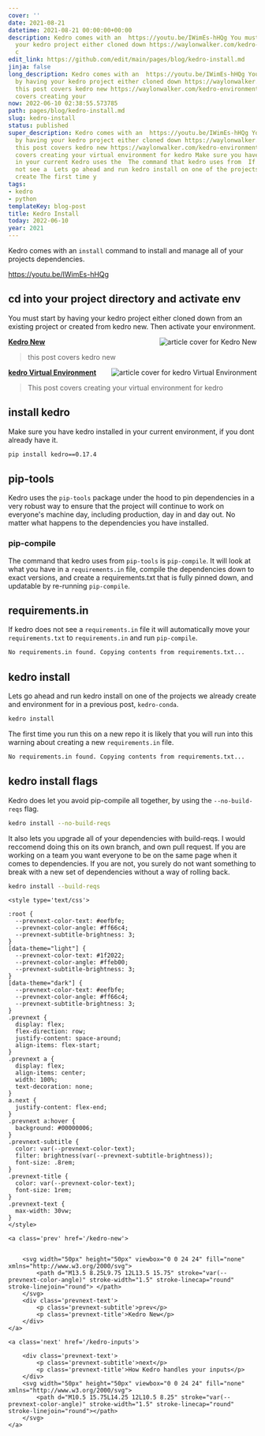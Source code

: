 ```yaml
---
cover: ''
date: 2021-08-21
datetime: 2021-08-21 00:00:00+00:00
description: Kedro comes with an  https://youtu.be/IWimEs-hHQg You must start by having
  your kedro project either cloned down https://waylonwalker.com/kedro-new/ this post
  c
edit_link: https://github.com/edit/main/pages/blog/kedro-install.md
jinja: false
long_description: Kedro comes with an  https://youtu.be/IWimEs-hHQg You must start
  by having your kedro project either cloned down https://waylonwalker.com/kedro-new/
  this post covers kedro new https://waylonwalker.com/kedro-environment/ This post
  covers creating your
now: 2022-06-10 02:38:55.573785
path: pages/blog/kedro-install.md
slug: kedro-install
status: published
super_description: Kedro comes with an  https://youtu.be/IWimEs-hHQg You must start
  by having your kedro project either cloned down https://waylonwalker.com/kedro-new/
  this post covers kedro new https://waylonwalker.com/kedro-environment/ This post
  covers creating your virtual environment for kedro Make sure you have kedro installed
  in your current Kedro uses the  The command that kedro uses from  If kedro does
  not see a  Lets go ahead and run kedro install on one of the projects we already
  create The first time y
tags:
- kedro
- python
templateKey: blog-post
title: Kedro Install
today: 2022-06-10
year: 2021
---
```


Kedro comes with an `install` command to install and manage all of your
projects dependencies.

https://youtu.be/IWimEs-hHQg

## cd into your project directory and activate env

You must start by having your kedro project either cloned down
from an existing project or created from kedro new.  Then
activate your environment.


  <div class="onelinelink-wrapper">
      <a class="onelinelink" href="https://waylonwalker.com/kedro-new/">
          <img style="float: right;" align='right' src="https://images.waylonwalker.com/kedro-new-og_250x140.png" alt="article cover for 
 Kedro New
"/>
          <p><strong>
 Kedro New
</strong></p>
      </a>
  </div>


> this post covers kedro new


  <div class="onelinelink-wrapper">
      <a class="onelinelink" href="https://waylonwalker.com/kedro-environment/">
          <img style="float: right;" align='right' src="https://images.waylonwalker.com/kedro-environment-og_250x140.png" alt="article cover for 
 kedro Virtual Environment
"/>
          <p><strong>
 kedro Virtual Environment
</strong></p>
      </a>
  </div>


> This post covers creating your virtual environment for kedro

## install kedro

Make sure you have kedro installed in your current
environment, if you dont already have it.

``` bash
pip install kedro==0.17.4
```

## pip-tools

Kedro uses the `pip-tools` package under the hood to pin
dependencies in a very robust way to ensure that the project
will continue to work on everyone's machine day, including
production, day in and day out.  No matter what happens to the
dependencies you have installed.

### pip-compile

The command that kedro uses from `pip-tools` is `pip-compile`.  It will look at
what you have in a `requirements.in` file, compile the dependencies down to
exact versions, and create a requirements.txt that is fully pinned down, and
updatable by re-running `pip-compile`.

## requirements.in

If kedro does not see a `requirements.in` file it will automatically move your
`requirements.txt` to `requirements.in` and run `pip-compile`.

``` bash
No requirements.in found. Copying contents from requirements.txt...
```


## kedro install

Lets go ahead and run kedro install on one of the projects we already create
and environment for in a previous post, `kedro-conda`.

``` bash
kedro install
```

The first time you run this on a new repo it is likely that you will run into
this warning about creating a new `requirements.in` file.

``` bash
No requirements.in found. Copying contents from requirements.txt...
```

## kedro install flags

Kedro does let you avoid pip-compile all together, by using the
`--no-build-reqs` flag.

``` bash
kedro install --no-build-reqs
```

It also lets you upgrade all of your dependencies with build-reqs.  I would
reccomend doing this on its own branch, and own pull request.  If you are
working on a team you want everyone to be on the same page when it comes to
dependencies.  If you are not, you surely do not want something to break with a
new set of dependencies without a way of rolling back.

``` bash
kedro install --build-reqs
```
<div class='prevnext'>

    <style type='text/css'>

    :root {
      --prevnext-color-text: #eefbfe;
      --prevnext-color-angle: #ff66c4;
      --prevnext-subtitle-brightness: 3;
    }
    [data-theme="light"] {
      --prevnext-color-text: #1f2022;
      --prevnext-color-angle: #ffeb00;
      --prevnext-subtitle-brightness: 3;
    }
    [data-theme="dark"] {
      --prevnext-color-text: #eefbfe;
      --prevnext-color-angle: #ff66c4;
      --prevnext-subtitle-brightness: 3;
    }
    .prevnext {
      display: flex;
      flex-direction: row;
      justify-content: space-around;
      align-items: flex-start;
    }
    .prevnext a {
      display: flex;
      align-items: center;
      width: 100%;
      text-decoration: none;
    }
    a.next {
      justify-content: flex-end;
    }
    .prevnext a:hover {
      background: #00000006;
    }
    .prevnext-subtitle {
      color: var(--prevnext-color-text);
      filter: brightness(var(--prevnext-subtitle-brightness));
      font-size: .8rem;
    }
    .prevnext-title {
      color: var(--prevnext-color-text);
      font-size: 1rem;
    }
    .prevnext-text {
      max-width: 30vw;
    }
    </style>
    
    <a class='prev' href='/kedro-new'>
    

        <svg width="50px" height="50px" viewbox="0 0 24 24" fill="none" xmlns="http://www.w3.org/2000/svg">
            <path d="M13.5 8.25L9.75 12L13.5 15.75" stroke="var(--prevnext-color-angle)" stroke-width="1.5" stroke-linecap="round" stroke-linejoin="round"> </path>
        </svg>
        <div class='prevnext-text'>
            <p class='prevnext-subtitle'>prev</p>
            <p class='prevnext-title'>Kedro New</p>
        </div>
    </a>
    
    <a class='next' href='/kedro-inputs'>
    
        <div class='prevnext-text'>
            <p class='prevnext-subtitle'>next</p>
            <p class='prevnext-title'>How Kedro handles your inputs</p>
        </div>
        <svg width="50px" height="50px" viewbox="0 0 24 24" fill="none" xmlns="http://www.w3.org/2000/svg">
            <path d="M10.5 15.75L14.25 12L10.5 8.25" stroke="var(--prevnext-color-angle)" stroke-width="1.5" stroke-linecap="round" stroke-linejoin="round"></path>
        </svg>
    </a>
  </div>